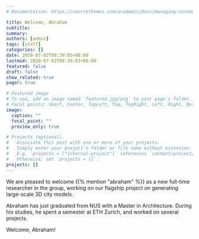 ```yaml
---
# Documentation: https://sourcethemes.com/academic/docs/managing-content/

title: Welcome, Abraham
subtitle: 
summary: 
authors: [admin]
tags: [staff]
categories: []
date: 2020-07-02T09:39:03+08:00
lastmod: 2020-07-02T09:39:03+08:00
featured: false
draft: false
show_related: true
pager: true

# Featured image
# To use, add an image named `featured.jpg/png` to your page's folder.
# Focal points: Smart, Center, TopLeft, Top, TopRight, Left, Right, BottomLeft, Bottom, BottomRight.
image:
  caption: ""
  focal_point: ""
  preview_only: true

# Projects (optional).
#   Associate this post with one or more of your projects.
#   Simply enter your project's folder or file name without extension.
#   E.g. `projects = ["internal-project"]` references `content/project/deep-learning/index.md`.
#   Otherwise, set `projects = []`.
projects: []
---
```



We are pleased to welcome {{% mention "abraham" %}} as a new full-time researcher in the group, working on our flagship project on generating large-scale 3D city models.

Abraham has just graduated from NUS with a Master in Architecture.
During his studies, he spent a semester at ETH Zurich, and worked on several projects.

Welcome, Abraham!


